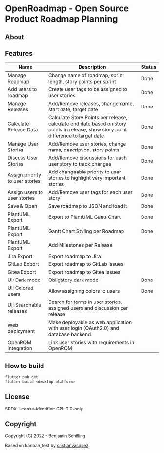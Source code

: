 # OpenRoadmap - Open Source Product Roadmap Planning



## About

## Features

| Name | Description | Status |
| -- | -- | -- |
| Manage Roadmap | Change name of roadmap, sprint length, story points per sprint | Done |
| Add users to roadmap | Create user tags to be assigned to user stories | Done |
| Manage Releases | Add/Remove releases, change name, start date, target date | Done |
| Calculate Release Data | Calculate Story Points per release, calculate end date based on story points in release, show story point difference to target date| Done | 
| Manage User Stories | Add/Remove user stories, change name, description, story points | Done |
| Discuss User Stories |  Add/Remove discussions for each user story to track changes | Done |
| Assign priority to user stories | Add changeable priority to user stories to highlight very important stories | Done  | 
| Assign users to user stories | Add/Remove user tags for each user story | Done |
| Save & Open | Save roadmap to JSON and load it | Done |
| PlantUML Export | Export to PlantUML Gantt Chart  | Done |
| PlantUML Export | Gantt Chart Styling per Roadmap | Done |
| PlantUML Export | Add Milestones per Release |  |
| Jira Export | Export roadmap to Jira | |
| GitLab Export | Export roadmap to GitLab Issues | |
| Gitea Export | Export roadmap to Gitea Issues | |
| UI: Dark mode | Obligatory dark mode | Done |
| UI: Colored users | Allow assigning colors to users | Done |
| UI: Searchable releases | Search for terms in user stories, assigned users and discussion per release | |
| Web deployment | Make deployable as web application with user login (OAuth2.0) and database backend | |
| OpenRQM integration | Link user stories with requirements in OpenRQM | |

## How to build

```bash
flutter pub get
flutter build <desktop platform>
```


## License

SPDX-License-Identifier: GPL-2.0-only

## Copyright

Copyright (C) 2022 - Benjamin Schilling

Based on kanban_test by [cristianvasquez](https://gist.github.com/cristianvasquez)
